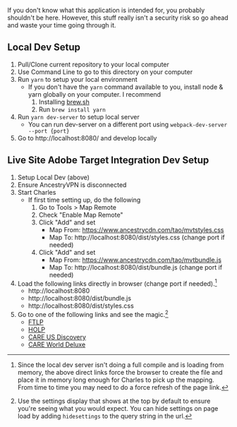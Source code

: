 If you don't know what this application is intended for, you probably shouldn't be here. However, this stuff really isn't a security risk so go ahead and waste your time going through it. 

## Local Dev Setup ##
1. Pull/Clone current repository to your local computer
2. Use Command Line to go to this directory on your computer
3. Run `yarn` to setup your local environment
    * If you don't have the `yarn` command available to you, install node & yarn globally on your computer. I recommend 
        1. Installing [brew.sh](https://brew.sh/)
        2. Run `brew install yarn`
4. Run `yarn dev-server` to setup local server
    * You can run dev-server on a different port using `webpack-dev-server --port {port}`
5. Go to http://localhost:8080/ and develop locally

## Live Site Adobe Target Integration Dev Setup ##
1. Setup Local Dev (above)
2. Ensure AncestryVPN is disconnected
3. Start Charles
    * If first time setting up, do the following
        1. Go to Tools > Map Remote
        2. Check "Enable Map Remote"
        3. Click "Add" and set 
            * Map From: https://www.ancestrycdn.com/tao/mvtstyles.css
            * Map To: http://localhost:8080/dist/styles.css (change port if needed)
        4. Click "Add" and set
            * Map From: https://www.ancestrycdn.com/tao/mvtbundle.js
            * Map To: http://localhost:8080/dist/bundle.js (change port if needed)
4. Load the following links directly in browser (change port if needed).[^1]
    * http://localhost:8080
    * http://localhost:8080/dist/bundle.js
    * http://localhost:8080/dist/styles.css
5. Go to one of the following links and see the magic.[^2]
    * [FTLP](https://www.ancestry.com/cs/offers/freetrial?spamvtpoconly&at_preview_token=UxvA3EOIPkBy3TpI%2F88wCO0mBMtwWa3LOKtwa0Eixnk%3D&at_preview_index=1_1&at_preview_listed_activities_only=true&at_preview_evaluate_as_true_audience_ids=1097588)
    * [HOLP](https://www.ancestry.com/cs/offers/subscribe?spamvtpoconly&at_preview_token=UxvA3EOIPkBy3TpI%2F88wCO0mBMtwWa3LOKtwa0Eixnk%3D&at_preview_index=1_1&at_preview_listed_activities_only=true&at_preview_evaluate_as_true_audience_ids=1100159)
    * [CARE US Discovery](https://www.ancestry.com/cs/offers/join?spamvtpoconly&at_preview_token=UxvA3EOIPkBy3TpI%2F88wCO0mBMtwWa3LOKtwa0Eixnk%3D&at_preview_index=1_1&at_preview_listed_activities_only=true&at_preview_evaluate_as_true_audience_ids=1100159&sub=9288674231746560&dbid=2204&url=http%3a%2f%2fsearch.ancestry.com%2fcgi-bin%2fsse.dll%3fgss%3dangs-c%26new%3d1%26rank%3d1%26msT%3d1%26gsfn%3dJohn%26gsln%3dSmith%26MSAV%3d0%26cp%3d0%26catbucket%3drstp%26uidh%3d000%26pcat%3dBMD_BIRTH%26h%3d815672%26db%3dSARMemberApps%26indiv%3d1%26ml_rpos%3d1%26requr%3d9288674231746560%26ur%3d0&gsfn=John&gsln=Smith&h=815672)
    * [CARE World Deluxe](https://www.ancestry.com/cs/offers/join?spamvtpoconly&at_preview_token=UxvA3EOIPkBy3TpI%2F88wCO0mBMtwWa3LOKtwa0Eixnk%3D&at_preview_index=1_1&at_preview_listed_activities_only=true&at_preview_evaluate_as_true_audience_ids=1100159&sub=11540766109237252&dbid=1175&url=http%3a%2f%2fsearch.ancestry.com%2fcgi-bin%2fsse.dll%3fgss%3dangs-c%26new%3d1%26rank%3d1%26msT%3d1%26gsfn%3dJohn%26gsln%3dSmith%26MSAV%3d0%26cp%3d11%26catbucket%3drstp%26cpxt%3d1%26pcat%3d34%26h%3d7130%26recoff%3d7%2b8%26db%3dBreconMarriages%26indiv%3d1%26ml_rpos%3d1%26requr%3d11540766109237252%26ur%3d0&gsfn=John&gsln=Smith&h=7130)

[^1]: Since the local dev server isn't doing a full compile and is loading from memory, the above direct links force the browser to create the file and place it in memory long enough for Charles to pick up the mapping. From time to time you may need to do a force refresh of the page link.

[^2]: Use the settings display that shows at the top by default to ensure you're seeing what you would expect. You can hide settings on page load by adding `hidesettings` to the query string in the url.